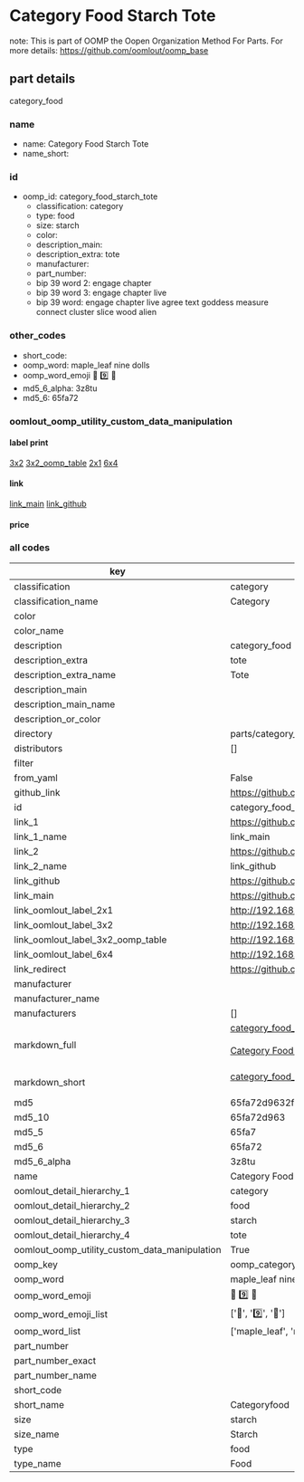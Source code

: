 # Category Food Starch Tote  

note: This is part of OOMP the Oopen Organization Method For Parts. For more details: https://github.com/oomlout/oomp_base

##  part details
  



category_food



### name
* name: Category Food Starch Tote
* name_short: 
### id
* oomp_id: category_food_starch_tote
  * classification: category
  * type: food
  * size: starch
  * color: 
  * description_main: 
  * description_extra: tote
  * manufacturer: 
  * part_number: 
  * bip 39 word 2: engage chapter
  * bip 39 word 3: engage chapter live
  * bip 39 word: engage chapter live agree text goddess measure connect cluster slice wood alien

### other_codes
* short_code: 
* oomp_word: maple_leaf nine dolls
* oomp_word_emoji :maple_leaf: :nine: :dolls:
* md5_6_alpha: 3z8tu
* md5_6: 65fa72






### oomlout_oomp_utility_custom_data_manipulation
#### label print
[3x2](http://192.168.1.245:1112/?label=oomp%203z8tu)
[3x2_oomp_table](http://192.168.1.108:1112/?label=oomp%203z8tu)
[2x1](http://192.168.1.242:1112/?label=oomp%203z8tu)
[6x4](http://192.168.1.55:1112/?label=oomp%203z8tu)    

#### link

[link_main](https://github.com/oomlout/oomlout_oomp_version_1_messy/tree/main/parts/category_food_starch_tote) [link_github](https://github.com/oomlout/oomlout_oomp_version_1_messy/tree/main/parts/category_food_starch_tote)                             

#### price







### all codes 
| key | value |  
| --- | --- |  
| classification | category |  
| classification_name | Category |  
| color |  |  
| color_name |  |  
| description | category_food |  
| description_extra | tote |  
| description_extra_name | Tote |  
| description_main |  |  
| description_main_name |  |  
| description_or_color |   |  
| directory | parts/category_food_starch_tote |  
| distributors | [] |  
| filter |  |  
| from_yaml | False |  
| github_link | https://github.com/oomlout/oomlout_oomp_part_src/tree/main/parts/category_food_starch_tote |  
| id | category_food_starch_tote |  
| link_1 | https://github.com/oomlout/oomlout_oomp_version_1_messy/tree/main/parts/category_food_starch_tote |  
| link_1_name | link_main |  
| link_2 | https://github.com/oomlout/oomlout_oomp_version_1_messy/tree/main/parts/category_food_starch_tote |  
| link_2_name | link_github |  
| link_github | https://github.com/oomlout/oomlout_oomp_version_1_messy/tree/main/parts/category_food_starch_tote |  
| link_main | https://github.com/oomlout/oomlout_oomp_version_1_messy/tree/main/parts/category_food_starch_tote |  
| link_oomlout_label_2x1 | http://192.168.1.242:1112/?label=oomp%203z8tu |  
| link_oomlout_label_3x2 | http://192.168.1.245:1112/?label=oomp%203z8tu |  
| link_oomlout_label_3x2_oomp_table | http://192.168.1.108:1112/?label=oomp%203z8tu |  
| link_oomlout_label_6x4 | http://192.168.1.55:1112/?label=oomp%203z8tu |  
| link_redirect | https://github.com/oomlout/oomlout_oomp_version_1_messy/tree/main/parts/category_food_starch_tote |  
| manufacturer |  |  
| manufacturer_name |  |  
| manufacturers | [] |  
| markdown_full | [category_food_starch_tote](none)<br>[](none)<br>[Category Food Starch Tote](none)<br><br> |  
| markdown_short | [category_food_starch_tote](none)<br><br> |  
| md5 | 65fa72d9632f313d90efd05105499a52 |  
| md5_10 | 65fa72d963 |  
| md5_5 | 65fa7 |  
| md5_6 | 65fa72 |  
| md5_6_alpha | 3z8tu |  
| name | Category Food Starch Tote |  
| oomlout_detail_hierarchy_1 | category |  
| oomlout_detail_hierarchy_2 | food |  
| oomlout_detail_hierarchy_3 | starch |  
| oomlout_detail_hierarchy_4 | tote |  
| oomlout_oomp_utility_custom_data_manipulation | True |  
| oomp_key | oomp_category_food_starch_tote |  
| oomp_word | maple_leaf nine dolls |  
| oomp_word_emoji | :maple_leaf: :nine: :dolls: |  
| oomp_word_emoji_list | [':maple_leaf:', ':nine:', ':dolls:'] |  
| oomp_word_list | ['maple_leaf', 'nine', 'dolls'] |  
| part_number |  |  
| part_number_exact |  |  
| part_number_name |  |  
| short_code |  |  
| short_name | Categoryfood |  
| size | starch |  
| size_name | Starch |  
| type | food |  
| type_name | Food |  
